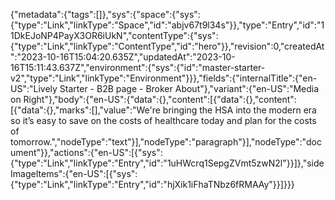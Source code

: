 {"metadata":{"tags":[]},"sys":{"space":{"sys":{"type":"Link","linkType":"Space","id":"abjv67t9l34s"}},"type":"Entry","id":"11DkEJoNP4PayX3OR6iUkN","contentType":{"sys":{"type":"Link","linkType":"ContentType","id":"hero"}},"revision":0,"createdAt":"2023-10-16T15:04:20.635Z","updatedAt":"2023-10-16T15:11:43.637Z","environment":{"sys":{"id":"master-starter-v2","type":"Link","linkType":"Environment"}}},"fields":{"internalTitle":{"en-US":"Lively Starter - B2B page - Broker About"},"variant":{"en-US":"Media on Right"},"body":{"en-US":{"data":{},"content":[{"data":{},"content":[{"data":{},"marks":[],"value":"We're bringing the HSA into the modern era so it’s easy to save on the costs of healthcare today and plan for the costs of tomorrow.","nodeType":"text"}],"nodeType":"paragraph"}],"nodeType":"document"}},"actions":{"en-US":[{"sys":{"type":"Link","linkType":"Entry","id":"1uHWcrq1SepgZVmt5zwN2l"}}]},"sideImageItems":{"en-US":[{"sys":{"type":"Link","linkType":"Entry","id":"hjXik1iFhaTNbz6fRMAAy"}}]}}}